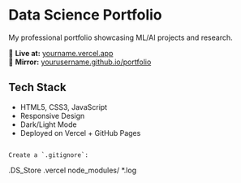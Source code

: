 # Data Science Portfolio

My professional portfolio showcasing ML/AI projects and research.

🔗 **Live at:** [yourname.vercel.app](https://yourname.vercel.app)  
🔗 **Mirror:** [yourusername.github.io/portfolio](https://yourusername.github.io/portfolio)

## Tech Stack
- HTML5, CSS3, JavaScript
- Responsive Design
- Dark/Light Mode
- Deployed on Vercel + GitHub Pages
```

Create a `.gitignore`:
```
.DS_Store
.vercel
node_modules/
*.log